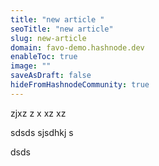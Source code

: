 ```yaml
---
title: "new article "
seoTitle: "new article"
slug: new-article
domain: favo-demo.hashnode.dev
enableToc: true
image: ""
saveAsDraft: false
hideFromHashnodeCommunity: true
---
```


zjxz
z
x
xz
xz

sdsds
sjsdhkj
s

dsds
